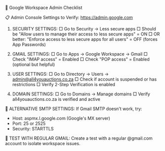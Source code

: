 🏢 Google Workspace Admin Checklist

📋 Admin Console Settings to Verify:
https://admin.google.com

1. SECURITY SETTINGS:
   □ Go to Security → Less secure apps
   □ Should be "Allow users to manage their access to less secure apps" = ON
   □ OR better: "Enforce access to less secure apps for all users" = OFF (forces App Passwords)

2. GMAIL SETTINGS:
   □ Go to Apps → Google Workspace → Gmail
   □ Check "IMAP access" = Enabled
   □ Check "POP access" = Enabled (optional but helpful)

3. USER SETTINGS:
   □ Go to Directory → Users → admin@all4youauctions.co.za
   □ Check if account is suspended or has restrictions
   □ Verify 2-Step Verification is enabled

4. DOMAIN SETTINGS:
   □ Go to Domains → Manage domains
   □ Verify all4youauctions.co.za is verified and active

🔧 ALTERNATIVE SMTP SETTINGS:
If Gmail SMTP doesn't work, try:
- Host: aspmx.l.google.com (Google's MX server)
- Port: 25 or 2525
- Security: STARTTLS

📧 TEST WITH REGULAR GMAIL:
Create a test with a regular @gmail.com account to isolate workspace issues.
